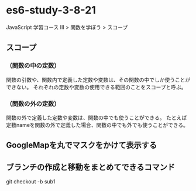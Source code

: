 # es6-study-3-8-21
JavaScript 学習コース III > 関数を学ぼう > スコープ

## スコープ
### （関数の中の定数）
関数の引数や、関数内で定義した定数や変数は、その関数の中でしか使うことができない。
それぞれの定数や変数の使用できる範囲のことをスコープと呼ぶ。

### （関数の外の定数）
関数の外で定義した定数や変数は、関数の中でも使うことができる。
たとえば定数nameを関数の外で定義した場合、関数の中でも外でも使うことができる。

## GoogleMapを丸でマスクをかけて表示する

## ブランチの作成と移動をまとめてできるコマンド
git checkout -b sub1
